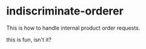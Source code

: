 # indiscriminate-orderer

This is how to handle internal product order requests.

this is fun, isn't it?
